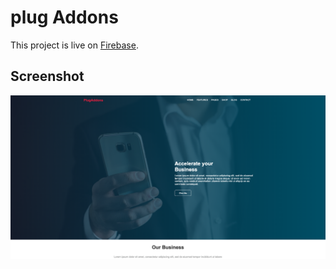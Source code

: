 # plug Addons

This project is live on [Firebase](https://plug-addons.firebaseapp.com/).

## Screenshot

![alt text](./src/assets/landing.png)
